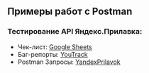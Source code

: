 ## Примеры работ с Postman
### Тестирование API Яндекс.Прилавка:
- Чек-лист: [Google Sheets](https://docs.google.com/spreadsheets/d/1TpR8_9EYdQeMiNx1VzmVLIhzlzX2UdjicqoKnqRsASM/edit#gid=597427564)
- Баг-репорты: [YouTrack](https://alexandr-qa.youtrack.cloud/issues?q=тег:%20Prilavok%20сортировать:%20Приоритет%20по%20возр.)
- Postman Запросы: [YandexPrilavok](https://github.com/alxtvin/postman/blob/main/postmanCollections/YandexPrilavok.postman_collection.json)
